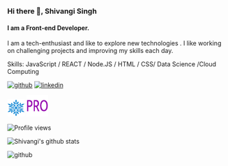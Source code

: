### Hi there 👋, Shivangi Singh
#### I am a Front-end Developer.
I am a tech-enthusiast and like to explore new technologies .  I like working on challenging projects and improving my skills each day.

Skills: JavaScript / REACT / Node.JS / HTML / CSS/ Data Science /Cloud Computing


[<img src='https://cdn.jsdelivr.net/npm/simple-icons@3.0.1/icons/github.svg' alt='github' height='40'>](https://github.com/shivisingh28)  [<img src='https://cdn.jsdelivr.net/npm/simple-icons@3.0.1/icons/linkedin.svg' alt='linkedin' height='40'>](https://www.linkedin.com/in/shivangi-singh-b65381158/)  

<a href='https://archiveprogram.github.com/'><img src='https://raw.githubusercontent.com/acervenky/animated-github-badges/master/assets/acbadge.gif' width='40' height='40'></a> <a href='https://github.com/pricing'><img src='https://raw.githubusercontent.com/acervenky/animated-github-badges/master/assets/pro.gif' width='50' height='50'></a>

![Profile views](https://gpvc.arturio.dev/shivisingh28)  

![Shivangi's github stats](https://github-readme-stats.vercel.app/api?username=shivisingh28&show_icons=true&theme=radical)


<img src="https://i.pinimg.com/originals/6a/bd/a8/6abda87684b0fe5a097930d00eb5d7ee.gif" alt='github' display='flex' height='40' width='100'/>
